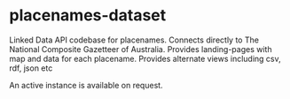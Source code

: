 # placenames-dataset
Linked Data API codebase for placenames.
Connects directly to The National Composite Gazetteer of Australia.
Provides landing-pages with map and data for each placename.
Provides alternate views including csv, rdf, json etc

An active instance is available on request.
